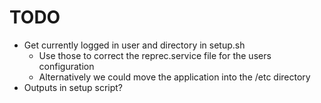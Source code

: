 # TODO
- Get currently logged in user and directory in setup.sh
  - Use those to correct the reprec.service file for the users configuration
  - Alternatively we could move the application into the /etc directory
- Outputs in setup script?
